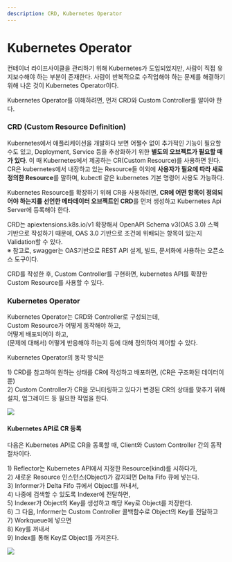 ```yaml
---
description: CRD, Kubernetes Operator
---
```


# Kubernetes Operator

컨테이너 라이프사이클을 관리하기 위해 Kubernetes가 도입되었지만, 사람이 직접 유지보수해야 하는 부분이 존재한다. 사람이 반복적으로 수작업해야 하는 문제를 해결하기 위해 나온 것이 Kubernetes Operator이다.

Kubernetes Operator를 이해하려면, 먼저 CRD와 Custom Controller를 알아야 한다.

### CRD (Custom Resource Definition)

Kubernetes에서 애플리케이션을 개발하다 보면 어쩔수 없이 추가적인 기능이 필요할 수도 있고, Deployment, Service 등을 추상화하기 위한 **별도의 오브젝트가 필요할 때가 있다**. 이 때 Kubernetes에서 제공하는 CR(Custom Resource)를 사용하면 된다.\
CR은 kubernetes에서 내장하고 있는 Resource들 이외에 **사용자가 필요에 따라 새로 정의한 Resource**를 말하며, kubectl 같은 kubernetes 기본 명령어 사용도 가능하다.

Kubernetes Resource를 확장하기 위해 CR을 사용하려면, **CR에 어떤 항목이 정의되어야 하는지를 선언한 메타데이터 오브젝트인 CRD**를 먼저 생성하고 Kubernetes Api Server에 등록해야 한다.

CRD는 apiextensions.k8s.io/v1 확장해서 OpenAPI Schema v3(OAS 3.0) 스펙 기반으로 작성하기 때문에, OAS 3.0 기반으로 조건에 위배되는 항목이 있는지 Validation할 수 있다.\
※ 참고로, swagger는 OAS기반으로 REST API 설계, 빌드, 문서화에 사용하는 오픈소스 도구이다.

CRD를 작성한 후, Custom Controller를 구현하면, kubernetes API를 확장한 Custom Resource를 사용할 수 있다.

### Kubernetes Operator

Kubernetes Operator는 CRD와 Controller로 구성되는데,\
Custom Resource가 어떻게 동작해야 하고,\
어떻게 배포되어야 하고,\
(문제에 대해서) 어떻게 반응해야 하는지 등에 대해 정의하여 제어할 수 있다.

Kubernetes Operator의 동작 방식은

1\) CRD를 참고하여 원하는 상태를 CR에 작성하고 배포하면, (CR은 구조화된 데이터이 뿐)\
2\) Custom Controller가 CR을 모니터링하고 있다가 변경된 CR의 상태를 맞추기 위해 설치, 업그레이드 등 필요한 작업을 한다.

![](https://cdn-images-1.medium.com/max/1200/0\*P1sNiIEmKaLnvtbL.jpg)

#### Kubernetes API로 CR 등록

다음은 Kubernetes API로 CR을 동록할 때, Client와 Custom Controller 간의 동작 절차이다.

1\) Reflector는 Kubernetes API에서 지정한 Resource(kind)를 시하다가,\
2\) 새로운 Resource 인스턴스(Object)가 감지되면 Delta Fifo 큐에 넣는다.\
3\) Informer가 Delta Fifo 큐에서 Object를 꺼내서,\
4\) 나중에 검색할 수 있도록 Indexer에 전달하면,\
5\) Indexer가 Object의 Key를 생성하고 해당 Key로 Object를 저장한다.\
6\) 그 다음, Informer는 Custom Controller 콜백함수로 Object의 Key를 전달하고\
7\) Workqueue에 넣으면\
8\) Key를 꺼내서\
9\) Index를 통해 Key로 Object를 가져온다.

![](https://cdn-images-1.medium.com/max/1200/0\*NL6wql3wjkqdvngv.jpeg)
